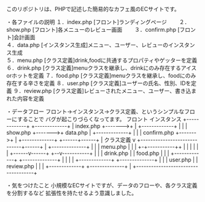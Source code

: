 このリポジトリは、PHPで記述した簡易的なカフェ風のECサイトです。

・各ファイルの説明
１．index.php   [フロント]ランディングページ　　
２．show.php    [フロント]各メニューのレビュー画面　　
３．confirm.php [フロント]会計画面  
４．data.php    [インスタンス生成]メニュー、ユーザー、レビューのインスタンス生成  
５．menu.php    [クラス定義]drink,foodに共通するプロパティやゲッターを定義
６．drink.php   [クラス定義]menuクラスを継承し、drinkにのみ存在するアイスorホットを定義
７．food.php    [クラス定義]menuクラスを継承し、foodにのみ存在する辛さを定義
８．user.php    [クラス定義]ユーザーの氏名、性別、IDを定義
９．review.php  [クラス定義]レビューされたメニュー、ユーザー、書き込まれた内容を定義

・データフロー
フロント→インスタンス→クラス定義、というシンプルなフローにすることで
バグが起こりづらくなってます。
    フロント               インスタンス
+-------------+        +-------------+
| index.php   +------->+             |
+-------------+        |             |
| show.php    +------->+   data.php  |
+-------------+        |             |
| confirm.php +------->+             |
+-------------+        +------+------+
                              |
          クラス定義            v
+-----------------------------+------+
|       +--------------+             |
|       | menu.php     |             |
|       +-+-----------++             |
|         |           |              |
|  +------v------+ +--v-----------+  |
|  | drink.php   | |  food.php    |  |
|  +-------------+ +--------------+  |
|                                    |
|  +-------------+ +--------------+  |
|  | user.php    | | review.php   |  |
|  +-------------+ +--------------+  |
+------------------------------------+

・気をつけたこと
小規模なECサイトですが、データのフローや、各クラス定義を分割するなど
拡張性を持たせるよう意識しました。

